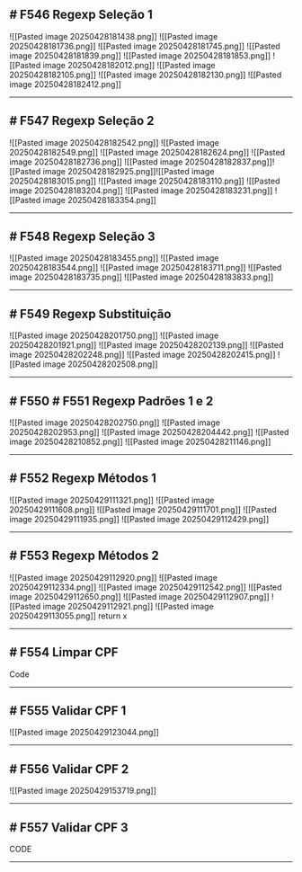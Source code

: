 ## # F546 Regexp Seleção 1

![[Pasted image 20250428181438.png]]
![[Pasted image 20250428181736.png]]
![[Pasted image 20250428181745.png]]
![[Pasted image 20250428181839.png]]
![[Pasted image 20250428181853.png]]
![[Pasted image 20250428182012.png]]
![[Pasted image 20250428182105.png]]
![[Pasted image 20250428182130.png]]
![[Pasted image 20250428182412.png]]

---

## # F547 Regexp Seleção 2

![[Pasted image 20250428182542.png]]
![[Pasted image 20250428182549.png]]
![[Pasted image 20250428182624.png]]
![[Pasted image 20250428182736.png]]
 ![[Pasted image 20250428182837.png]]![[Pasted image 20250428182925.png]]![[Pasted image 20250428183015.png]]
![[Pasted image 20250428183110.png]]
![[Pasted image 20250428183204.png]]
![[Pasted image 20250428183231.png]]
![[Pasted image 20250428183354.png]]

---

## # F548 Regexp Seleção 3

![[Pasted image 20250428183455.png]]
![[Pasted image 20250428183544.png]]
![[Pasted image 20250428183711.png]]
![[Pasted image 20250428183735.png]]
![[Pasted image 20250428183833.png]]

---

## # F549 Regexp Substituição

![[Pasted image 20250428201750.png]]
![[Pasted image 20250428201921.png]]
![[Pasted image 20250428202139.png]]
![[Pasted image 20250428202248.png]]
![[Pasted image 20250428202415.png]]
![[Pasted image 20250428202508.png]]

---

## # F550 # F551 Regexp Padrões 1 e 2 

![[Pasted image 20250428202750.png]]
![[Pasted image 20250428202953.png]]
![[Pasted image 20250428204442.png]]
![[Pasted image 20250428210852.png]]
![[Pasted image 20250428211146.png]]

---

## # F552 Regexp Métodos 1

![[Pasted image 20250429111321.png]]
![[Pasted image 20250429111608.png]]
![[Pasted image 20250429111701.png]]
![[Pasted image 20250429111935.png]]
![[Pasted image 20250429112429.png]]

---

## # F553 Regexp Métodos 2

![[Pasted image 20250429112920.png]]
![[Pasted image 20250429112334.png]]
![[Pasted image 20250429112542.png]]
![[Pasted image 20250429112650.png]]
![[Pasted image 20250429112907.png]]
![[Pasted image 20250429112921.png]]
![[Pasted image 20250429113055.png]]
return x

---

## # F554 Limpar CPF

Code

---

## # F555 Validar CPF 1

![[Pasted image 20250429123044.png]]

---

## # F556 Validar CPF 2

![[Pasted image 20250429153719.png]]

---

## # F557 Validar CPF 3

CODE

---

